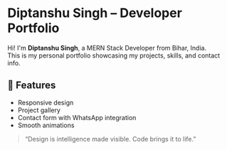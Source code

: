 # Diptanshu Singh – Developer Portfolio

Hi! I'm **Diptanshu Singh**, a MERN Stack Developer  from Bihar, India.  
This is my personal portfolio showcasing my projects, skills, and contact info.

## 📂 Features

- Responsive design  
- Project gallery  
- Contact form with WhatsApp integration  
- Smooth animations



> “Design is intelligence made visible. Code brings it to life.”
